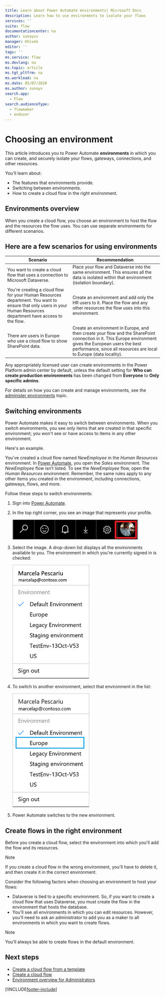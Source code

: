 ```yaml
---
title: Learn about Power Automate environments| Microsoft Docs
description: Learn how to use environments to isolate your flows
services: ''
suite: flow
documentationcenter: na
author: sunaysv
manager: KVivek
editor: ''
tags: ''
ms.service: flow
ms.devlang: na
ms.topic: article
ms.tgt_pltfrm: na
ms.workload: na
ms.date: 05/07/2020
ms.author: sunayv
search.app: 
  - Flow
search.audienceType: 
  - flowmaker
  - enduser
---
```

# Choosing an environment

This article introduces you to Power Automate **environments** in which you can create, and securely isolate your flows, gateways, connections, and other resources.

You'll learn about:

* The features that environments provide.
* Switching between environments.
* How to create a cloud flow in the right environment.

## Environments overview

When you create a cloud flow, you choose an environment to host the flow and the resources the flow uses. You can use separate environments for different scenarios.

## Here are a few scenarios for using environments

Scenario|Recommendation
-----|-----
You want to create a cloud flow that uses a connection to Microsoft Dataverse.|Place your flow and Dataverse into the same environment. This ensures all the data is isolated within that environment (isolation boundary).
You're creating a cloud flow for your Human Resources department. You want to ensure that only users in your Human Resources department have access to the flow.|Create an environment and add only the HR users to it. Place the flow and any other resources the flow uses into this environment.
There are users in Europe who use a cloud flow to show SharePoint data.|Create an environment in Europe, and then create your flow and the SharePoint connection in it. This Europe environment gives the European users the best performance, since all resources are local to Europe (data locality).

Any appropriately licensed user can create environments in the Power Platform admin center by default, unless the default setting for **Who can create production environments** has been changed from **Everyone** to **Only specific admins**.


For details on how you can create and manage environments, see the [administer environments](environments-overview-admin.md) topic.

## Switching environments

Power Automate makes it easy to switch between environments. When you switch environments, you see only items that are created in that specific environment; you won't see or have access to items in any other environment.

Here's an example.

You’ve created a cloud flow named *NewEmployee* in the *Human Resources* environment. In [Power Automate](https://flow.microsoft.com), you open the *Sales* environment. The *NewEmployee* flow isn’t listed. To see the *NewEmployee* flow, open the *Human Resources* environment. Remember, the same rules apply to any other items you created in the environment, including connections, gateways, flows, and more.

Follow these steps to switch environments:

1. Sign into [Power Automate](https://flow.microsoft.com).
1. In the top right corner, you see an image that represents your profile.

   ![profile image](./media/environments-overview-maker/default-environment.png)

1. Select the image. A drop-down list displays all the environments available to you. The environment in which you're currently signed in is checked:

   ![list of environments image](./media/environments-overview-maker/all-environments.png)
1. To switch to another environment, select that environment in the list:

   ![select an environment to switch to](./media/environments-overview-maker/select-europe.png)
1. Power Automate switches to the new environment.

## Create flows in the right environment

Before you create a cloud flow, select the environment into which you'll add the flow and its resources.

> [!NOTE]
> If you create a cloud flow in the wrong environment, you'll have to delete it, and then create it in the correct environment.

Consider the following factors when choosing an environment to host your flows:

* Dataverse is tied to a specific environment. So, if you want to create a cloud flow that uses Dataverse, you must create the flow in the environment that hosts the database.
* You'll see all environments in which you can edit resources. However, you'll need to ask an administrator to add you as a maker to all environments in which you want to create flows.

> [!NOTE]
> You'll always be able to create flows in the default environment.

## Next steps

* [Create a cloud flow from a template](get-started-logic-template.md)
* [Create a cloud flow](get-started-logic-flow.md)
* [Environment overview for Administrators](environments-overview-admin.md)


[!INCLUDE[footer-include](includes/footer-banner.md)]
